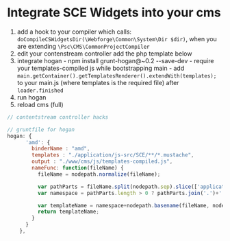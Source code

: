 # Integrate SCE Widgets into your cms

  1. add a hook to your compiler which calls: `doCompileCSWidgetsDir(\Webforge\Common\System\Dir $dir)`, when you are extending `\Psc\CMS\CommonProjectCompiler`
  1. edit your contenstream controller
    add the php template below
  1. integrate hogan
    - npm install grunt-hogan@~0.2 --save-dev
    - require your templates-compiled js while bootstrapping main
    - add `main.getContainer().getTemplatesRenderer().extendWith(templates);`  to your main.js (where templates is the required file) after `loader.finished`
  2. run hogan
  2. reload cms (full)

```php
// contentstream controller hacks


```  

```js
// gruntfile for hogan
hogan: {
      'amd': {
        binderName : "amd",
        templates : "./application/js-src/SCE/**/*.mustache",
        output : "./www/cms/js/templates-compiled.js",
        nameFunc: function(fileName) {
          fileName = nodepath.normalize(fileName);

          var pathParts = fileName.split(nodepath.sep).slice(['application', 'js-src'].length, -1);
          var namespace = pathParts.length > 0 ? pathParts.join('.')+'.' : '';

          var templateName = namespace+nodepath.basename(fileName, nodepath.extname(fileName));
          return templateName;
        }
      }
    },
```
